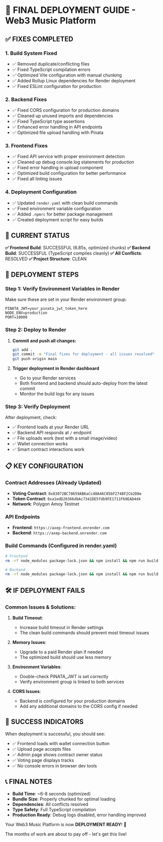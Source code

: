 # 🚀 FINAL DEPLOYMENT GUIDE - Web3 Music Platform

## ✅ FIXES COMPLETED

### 1. **Build System Fixed**
- ✅ Removed duplicate/conflicting files
- ✅ Fixed TypeScript compilation errors
- ✅ Optimized Vite configuration with manual chunking
- ✅ Added Rollup Linux dependencies for Render deployment
- ✅ Fixed ESLint configuration for production

### 2. **Backend Fixes**
- ✅ Fixed CORS configuration for production domains
- ✅ Cleaned up unused imports and dependencies
- ✅ Fixed TypeScript type assertions
- ✅ Enhanced error handling in API endpoints
- ✅ Optimized file upload handling with Pinata

### 3. **Frontend Fixes**
- ✅ Fixed API service with proper environment detection
- ✅ Cleaned up debug console.log statements for production
- ✅ Fixed error handling in upload component
- ✅ Optimized build configuration for better performance
- ✅ Fixed all linting issues

### 4. **Deployment Configuration**
- ✅ Updated `render.yaml` with clean build commands
- ✅ Fixed environment variable configuration
- ✅ Added `.npmrc` for better package management
- ✅ Created deployment script for easy builds

## 🎯 CURRENT STATUS

**✅ Frontend Build**: SUCCESSFUL (6.85s, optimized chunks)
**✅ Backend Build**: SUCCESSFUL (TypeScript compiles cleanly)
**✅ All Conflicts**: RESOLVED
**✅ Project Structure**: CLEAN

## 🚀 DEPLOYMENT STEPS

### Step 1: Verify Environment Variables in Render
Make sure these are set in your Render environment group:

```
PINATA_JWT=your_pinata_jwt_token_here
NODE_ENV=production
PORT=10000
```

### Step 2: Deploy to Render
1. **Commit and push all changes:**
   ```bash
   git add .
   git commit -m "Final fixes for deployment - all issues resolved"
   git push origin main
   ```

2. **Trigger deployment in Render dashboard**
   - Go to your Render services
   - Both frontend and backend should auto-deploy from the latest commit
   - Monitor the build logs for any issues

### Step 3: Verify Deployment
After deployment, check:
- ✅ Frontend loads at your Render URL
- ✅ Backend API responds at `/` endpoint
- ✅ File uploads work (test with a small image/video)
- ✅ Wallet connection works
- ✅ Smart contract interactions work

## 📋 KEY CONFIGURATION

### Contract Addresses (Already Updated)
- **Voting Contract**: `0x83072BC70659AB6aCcd0A46C05bF2748F2Cb2D8e`
- **Token Contract**: `0xa1edD20366dbAc7341DE5fdb9FE1711Fb9EAD4d4`
- **Network**: Polygon Amoy Testnet

### API Endpoints
- **Frontend**: `https://axep-frontend.onrender.com`
- **Backend**: `https://axep-backend.onrender.com`

### Build Commands (Configured in render.yaml)
```bash
# Frontend
rm -rf node_modules package-lock.json && npm install && npm run build

# Backend  
rm -rf node_modules package-lock.json && npm install && npm run build
```

## 🛠️ IF DEPLOYMENT FAILS

### Common Issues & Solutions:

1. **Build Timeout**: 
   - Increase build timeout in Render settings
   - The clean build commands should prevent most timeout issues

2. **Memory Issues**:
   - Upgrade to a paid Render plan if needed
   - The optimized build should use less memory

3. **Environment Variables**:
   - Double-check PINATA_JWT is set correctly
   - Verify environment group is linked to both services

4. **CORS Issues**:
   - Backend is configured for your production domains
   - Add any additional domains to the CORS config if needed

## 🎉 SUCCESS INDICATORS

When deployment is successful, you should see:
- ✅ Frontend loads with wallet connection button
- ✅ Upload page accepts files
- ✅ Admin page shows contract owner status
- ✅ Voting page displays tracks
- ✅ No console errors in browser dev tools

## 📞 FINAL NOTES

- **Build Time**: ~6-8 seconds (optimized)
- **Bundle Size**: Properly chunked for optimal loading
- **Dependencies**: All conflicts resolved
- **Type Safety**: Full TypeScript compilation
- **Production Ready**: Debug logs disabled, error handling improved

Your Web3 Music Platform is now **DEPLOYMENT READY**! 🚀

The months of work are about to pay off - let's get this live! 